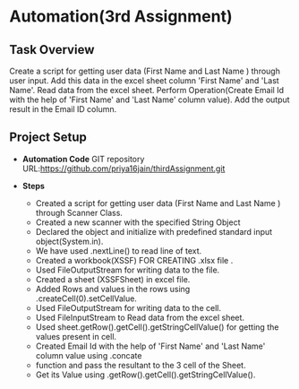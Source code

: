 # Automation(3rd Assignment)

## Task Overview
Create a script for getting user data (First Name and Last Name ) through user input.
Add this data in the excel sheet column 'First Name' and 'Last Name'.
Read data from the excel sheet.
Perform Operation(Create Email Id with the help of 'First Name' and 'Last Name' column value). 
Add the output result in the Email ID column.


## Project Setup
- **Automation Code** 
   GIT repository URL:https://github.com/priya16jain/thirdAssignment.git
   
- **Steps**
   - Created a script for getting user data (First Name and Last Name ) through Scanner Class.
   - Created a new scanner with the specified String Object
   - Declared the object and initialize with predefined standard input object(System.in).
   - We have used .nextLine() to read line of text.
   - Created a workbook(XSSF) FOR CREATING .xlsx file .
   - Used FileOutputStream for writing data to the file.
   - Created a sheet (XSSFSheet) in excel file.
   - Added Rows and values in the rows  using .createCell(0).setCellValue.
   - Used FileOutputStream for writing data to the cell.
   - Used FileInputStream to Read data from the excel sheet.
   - Used sheet.getRow().getCell().getStringCellValue() for getting the values present in cell.
   - Created Email Id with the help of 'First Name' and 'Last Name' column value using .concate        
   - function and pass the resultant to the 3 cell of the Sheet.
   - Get its Value using .getRow().getCell().getStringCellValue().
   
   






